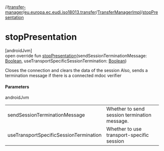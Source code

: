 //[transfer-manager](../../../index.md)/[eu.europa.ec.eudi.iso18013.transfer](../index.md)/[TransferManagerImpl](index.md)/[stopPresentation](stop-presentation.md)

# stopPresentation

[androidJvm]\
open override fun [stopPresentation](stop-presentation.md)(sendSessionTerminationMessage: [Boolean](https://kotlinlang.org/api/latest/jvm/stdlib/kotlin/-boolean/index.html), useTransportSpecificSessionTermination: [Boolean](https://kotlinlang.org/api/latest/jvm/stdlib/kotlin/-boolean/index.html))

Closes the connection and clears the data of the session Also, sends a termination message if there is a connected mdoc verifier

#### Parameters

androidJvm

| | |
|---|---|
| sendSessionTerminationMessage | Whether to send session termination message. |
| useTransportSpecificSessionTermination | Whether to use transport-specific session |
